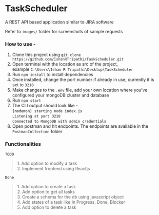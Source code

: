 # TaskScheduler
A REST API based application similar to JIRA software

Refer to `images/` folder for screenshots of sample requests

### How to use -
1. Clone this project using `git clone https://github.com/IshanRTripathi/TaskScheduler.git`
2. Open terminal with the location as src of the project, <br>example `C:\Users\Ishan R Tripathi\Desktop\TaskScheduler`
3. Run `npm install` to install dependencies
4. Once installed, change the port number if already in use, currently it is set to `3210`
5. Make changes to the `.env` file, add your own location where you've configured your mongoDB cluster and database
6. Run `npm start`
7. The CLI output should look like - <br>
   `[nodemon] starting node index.js`<br>
   `Listening at port 3210`<br>
   `Connected to MongoDB with admin credentials`<br>
8. Open postman and hit endpoints. The endpoints are available in the `PostmanCollection` folder

### Functionalities

`TODO`
<blockquote contenteditable="false">
1. Add option to modify a task <br> 
2. Implement frontend using Reactjs
</blockquote>

`Done`
<blockquote contenteditable="false">
1. Add option to create a task <br>
2. Add option to get all tasks<br>
3. Create a schema for the db using javascript object<br>
4. Add states of a task like In Progress, Done, Blocker<br>
5. Add option to delete a task <br>
</blockquote>
